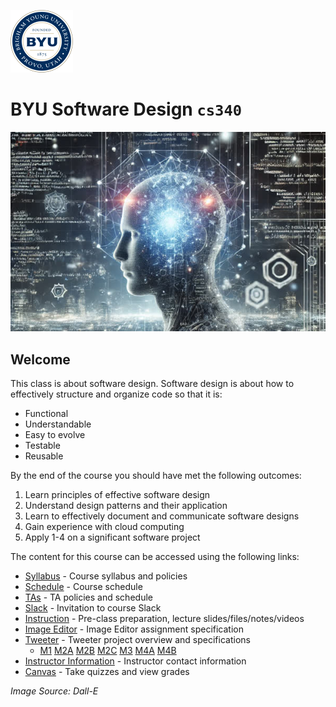 ![BYU Logo](byuLogo.png)

# BYU **Software Design** `cs340`

![cover](softwaredesigncover.jpg)

## Welcome

This class is about software design. Software design is about how to effectively structure and organize code so that it is:

- Functional
- Understandable
- Easy to evolve
- Testable
- Reusable

By the end of the course you should have met the following outcomes:

1. Learn principles of effective software design
2. Understand design patterns and their application
3. Learn to effectively document and communicate software designs
4. Gain experience with cloud computing
5. Apply 1-4 on a significant software project

The content for this course can be accessed using the following links:

- [Syllabus](syllabus/syllabus.md) - Course syllabus and policies
- [Schedule](schedule/schedule-fall-2025.md) - Course schedule
- [TAs](tas/tas.md) - TA policies and schedule
- [Slack]() - Invitation to course Slack
- [Instruction](instruction/modules.md) - Pre-class preparation, lecture slides/files/notes/videos
- [Image Editor](image-editor/image-editor.md) - Image Editor assignment specification
- [Tweeter](tweeter/tweeter.md) - Tweeter project overview and specifications
    - [M1](tweeter/milestone-1.md) [M2A](tweeter/milestone-2a.md) [M2B](tweeter/milestone-2b.md) [M2C](tweeter/milestone-2c.md) [M3](tweeter/milestone-3.md) [M4A](tweeter/milestone-4a.md) [M4B](tweeter/milestone-4b.md)
- [Instructor Information](instructors/instructors.md) - Instructor contact information
- [Canvas](https://byu.instructure.com/) - Take quizzes and view grades

_Image Source: Dall-E_
